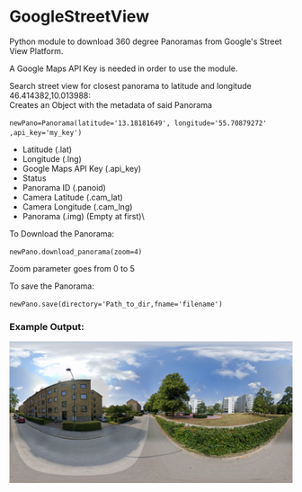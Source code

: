 # GoogleStreetView

Python module to download 360 degree Panoramas from Google's Street View Platform.

A Google Maps API Key is needed in order to use the module.


Search street view for closest panorama to latitude and longitude 46.414382,10.013988: \
Creates an Object with the metadata of said Panorama


`` newPano=Panorama(latitude='13.18181649', longitude='55.70879272' ,api_key='my_key') ``

- Latitude (.lat)
- Longitude (.lng)
- Google Maps API Key (.api_key)
- Status
- Panorama ID (.panoid)
- Camera Latitude (.cam_lat)
- Camera Longitude (.cam_lng)
- Panorama (.img) (Empty at first)\


To Download the Panorama:

`` newPano.download_panorama(zoom=4) ``

Zoom parameter goes from 0 to 5

To save the Panorama:

`` newPano.save(directory='Path_to_dir,fname='filename') ``

### Example Output:
![test panorama](https://github.com/Georspai/GoogleStreetView/blob/main/img/pano_test.jpg)
